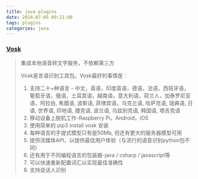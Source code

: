 ```yaml
---
title: java plugins
date: 2024-07-05 09:21:00
tags: plugins
categories: java
---
```




### [Vosk](https://alphacephei.com/vosk/install)

> 集成本地语音转文字服务，不依赖第三方
>
> Vosk是言语识别工具包。Vosk最好的事情是：
>
> 1. 支持二十+种语言 - 中文，英语，印度英语，德语，法语，西班牙语，葡萄牙语，俄语，土耳其语，越南语，意大利语，荷兰人，加泰罗尼亚语，阿拉伯, 希腊语, 波斯语, 菲律宾语，乌克兰语, 哈萨克语, 瑞典语, 日语, 世界语, 印地语, 捷克语, 波兰语, 乌兹别克语, 韩国语, 塔吉克语
> 2. 移动设备上脱机工作-Raspberry Pi，Android，iOS
> 3. 使用简单的 pip3 install vosk 安装
> 4. 每种语言的手提式模型只有是50Mb, 但还有更大的服务器模型可用
> 5. 提供流媒体API，以提供最佳用户体验（与流行的语音识别python包不同）
> 6. 还有用于不同编程语言的包装器-java / csharp / javascript等
> 7. 可以快速重新配置词汇以实现最佳准确性
> 8. 支持说话人识别